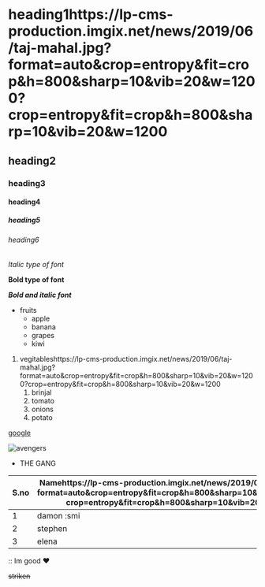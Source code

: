 # heading1https://lp-cms-production.imgix.net/news/2019/06/taj-mahal.jpg?format=auto&crop=entropy&fit=crop&h=800&sharp=10&vib=20&w=1200?crop=entropy&fit=crop&h=800&sharp=10&vib=20&w=1200
## heading2
### heading3
#### heading4
##### heading5
###### heading6

*Italic type of font*

**Bold type of font**

***Bold and italic font***

* fruits
   *  apple
   *  banana
   *  grapes
   *  kiwi

1. vegitableshttps://lp-cms-production.imgix.net/news/2019/06/taj-mahal.jpg?format=auto&crop=entropy&fit=crop&h=800&sharp=10&vib=20&w=1200?crop=entropy&fit=crop&h=800&sharp=10&vib=20&w=1200
    1. brinjal
    2. tomato
    3. onions
    4. potato

[google](https://www.google.co.in/)

![avengers](https://lp-cms-production.imgix.net/news/2019/06/taj-mahal.jpg?format=auto&crop=entropy&fit=crop&h=800&sharp=10&vib=20&w=1200?crop=entropy&fit=crop&h=800&sharp=10&vib=20&w=1200)

* THE GANG

S.no|Namehttps://lp-cms-production.imgix.net/news/2019/06/taj-mahal.jpg?format=auto&crop=entropy&fit=crop&h=800&sharp=10&vib=20&w=1200?crop=entropy&fit=crop&h=800&sharp=10&vib=20&w=1200
----|----
1|damon :smi
2|stephen
3|elena

::
Im good :heart: 

~~striken~~
